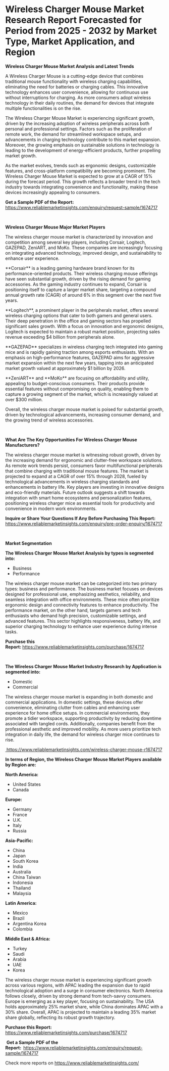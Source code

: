 <p><h1>Wireless Charger Mouse Market Research Report Forecasted for Period from 2025 -  2032 by Market Type, Market Application, and Region</h1></p><p><strong>Wireless Charger Mouse Market Analysis and Latest Trends</strong></p>
<p><p>A Wireless Charger Mouse is a cutting-edge device that combines traditional mouse functionality with wireless charging capabilities, eliminating the need for batteries or charging cables. This innovative technology enhances user convenience, allowing for continuous use without interruptions for charging. As more consumers adopt wireless technology in their daily routines, the demand for devices that integrate multiple functionalities is on the rise.</p><p>The Wireless Charger Mouse Market is experiencing significant growth, driven by the increasing adoption of wireless peripherals across both personal and professional settings. Factors such as the proliferation of remote work, the demand for streamlined workspace setups, and advancements in charging technology contribute to this market expansion. Moreover, the growing emphasis on sustainable solutions in technology is leading to the development of energy-efficient products, further propelling market growth.</p><p>As the market evolves, trends such as ergonomic designs, customizable features, and cross-platform compatibility are becoming prominent. The Wireless Charger Mouse Market is expected to grow at a CAGR of 15% during the forecast period. This growth reflects a broader trend in the tech industry towards integrating convenience and functionality, making these devices increasingly appealing to consumers.</p></p>
<p><strong>Get a Sample PDF of the Report:&nbsp;</strong> <a href="https://www.reliablemarketinsights.com/enquiry/request-sample/1674717?utm_campaign=2951&utm_medium=2&utm_source=Github&utm_content=ia&utm_term=06042025&utm_id=wireless-charger-mouse">https://www.reliablemarketinsights.com/enquiry/request-sample/1674717</a></p>
<p>&nbsp;</p>
<p><strong>Wireless Charger Mouse Major Market Players</strong></p>
<p><p>The wireless charger mouse market is characterized by innovation and competition among several key players, including Corsair, Logitech, GAZEPAD, ZeniART, and MoKo. These companies are increasingly focusing on integrating advanced technology, improved design, and sustainability to enhance user experience.</p><p>**Corsair** is a leading gaming hardware brand known for its performance-oriented products. Their wireless charging mouse offerings have seen substantial growth, driven by the rising demand for gaming accessories. As the gaming industry continues to expand, Corsair is positioning itself to capture a larger market share, targeting a compound annual growth rate (CAGR) of around 6% in this segment over the next five years.</p><p>**Logitech**, a prominent player in the peripherals market, offers several wireless charging options that cater to both gamers and general users. Their deep penetration in the office and gaming sectors has propelled significant sales growth. With a focus on innovation and ergonomic designs, Logitech is expected to maintain a robust market position, projecting sales revenue exceeding $4 billion from peripherals alone.</p><p>**GAZEPAD** specializes in wireless charging tech integrated into gaming mice and is rapidly gaining traction among esports enthusiasts. With an emphasis on high-performance features, GAZEPAD aims for aggressive market expansion within the next few years, tapping into an anticipated market growth valued at approximately $1 billion by 2026.</p><p>**ZeniART** and **MoKo** are focusing on affordability and utility, appealing to budget-conscious consumers. Their products provide essential features without compromising on quality, enabling them to capture a growing segment of the market, which is increasingly valued at over $300 million.</p><p>Overall, the wireless charger mouse market is poised for substantial growth, driven by technological advancements, increasing consumer demand, and the growing trend of wireless accessories.</p></p>
<p>&nbsp;</p>
<p><strong>What Are The Key Opportunities For Wireless Charger Mouse Manufacturers?</strong></p>
<p><p>The wireless charger mouse market is witnessing robust growth, driven by the increasing demand for ergonomic and clutter-free workspace solutions. As remote work trends persist, consumers favor multifunctional peripherals that combine charging with traditional mouse features. The market is projected to expand at a CAGR of over 15% through 2028, fueled by technological advancements in wireless charging standards and enhancements in battery life. Key players are investing in innovative designs and eco-friendly materials. Future outlook suggests a shift towards integration with smart home ecosystems and personalization features, positioning wireless charger mice as essential tools for productivity and convenience in modern work environments.</p></p>
<p><strong>Inquire or Share Your Questions If Any Before Purchasing This Report:</strong> <a href="https://www.reliablemarketinsights.com/enquiry/pre-order-enquiry/1674717?utm_campaign=2951&utm_medium=2&utm_source=Github&utm_content=ia&utm_term=06042025&utm_id=wireless-charger-mouse">https://www.reliablemarketinsights.com/enquiry/pre-order-enquiry/1674717</a></p>
<p>&nbsp;</p>
<p><strong>Market Segmentation</strong></p>
<p><strong>The Wireless Charger Mouse Market Analysis by types is segmented into:</strong></p>
<p><ul><li>Business</li><li>Performance</li></ul></p>
<p><p>The wireless charger mouse market can be categorized into two primary types: business and performance. The business market focuses on devices designed for professional use, emphasizing aesthetics, reliability, and seamless integration with office environments. These mice often prioritize ergonomic design and connectivity features to enhance productivity. The performance market, on the other hand, targets gamers and tech enthusiasts who demand high precision, customizable settings, and advanced features. This sector highlights responsiveness, battery life, and superior charging technology to enhance user experience during intense tasks.</p></p>
<p><strong>Purchase this Report:&nbsp;</strong><a href="https://www.reliablemarketinsights.com/purchase/1674717?utm_campaign=2951&utm_medium=2&utm_source=Github&utm_content=ia&utm_term=06042025&utm_id=wireless-charger-mouse">https://www.reliablemarketinsights.com/purchase/1674717</a></p>
<p>&nbsp;</p>
<p><strong>The Wireless Charger Mouse Market Industry Research by Application is segmented into:</strong></p>
<p><ul><li>Domestic</li><li>Commercial</li></ul></p>
<p><p>The wireless charger mouse market is expanding in both domestic and commercial applications. In domestic settings, these devices offer convenience, eliminating clutter from cables and enhancing user experience for home office setups. In commercial environments, they promote a tidier workspace, supporting productivity by reducing downtime associated with tangled cords. Additionally, companies benefit from the professional aesthetic and improved mobility. As more users prioritize tech integration in daily life, the demand for wireless charger mice continues to rise.</p></p>
<p><a href="https://www.reliablemarketinsights.com/wireless-charger-mouse-r1674717?utm_campaign=2951&utm_medium=2&utm_source=Github&utm_content=ia&utm_term=06042025&utm_id=wireless-charger-mouse">&nbsp;https://www.reliablemarketinsights.com/wireless-charger-mouse-r1674717</a></p>
<p><strong>In terms of Region, the Wireless Charger Mouse Market Players available by Region are:</strong></p>
<p>
    <p> <strong> North America: </strong>
        <ul>
            <li>United States</li>
            <li>Canada</li>
        </ul>
        </p> 
    <p> <strong> Europe: </strong>
        <ul>
            <li>Germany</li>
            <li>France</li>
            <li>U.K.</li>
            <li>Italy</li>
            <li>Russia</li>
        </ul>
        </p> 
    <p> <strong> Asia-Pacific: </strong>
        <ul>
            <li>China</li>
            <li>Japan</li>
            <li>South Korea</li>
            <li>India</li>
            <li>Australia</li>
            <li>China Taiwan</li>
            <li>Indonesia</li>
            <li>Thailand</li>
            <li>Malaysia</li>
        </ul>
        </p> 
    <p> <strong> Latin America: </strong>
        <ul>
            <li>Mexico</li>
            <li>Brazil</li>
            <li>Argentina Korea</li>
            <li>Colombia</li>
        </ul>
        </p> 
    <p> <strong> Middle East & Africa: </strong>
        <ul>
            <li>Turkey</li>
            <li>Saudi</li>
            <li>Arabia</li>
            <li>UAE</li>
            <li>Korea</li>
        </ul>
    </p>
    </p>
<p><p>The wireless charger mouse market is experiencing significant growth across various regions, with APAC leading the expansion due to rapid technological adoption and a surge in consumer electronics. North America follows closely, driven by strong demand from tech-savvy consumers. Europe is emerging as a key player, focusing on sustainability. The USA holds approximately 25% market share, while China dominates APAC with a 30% share. Overall, APAC is projected to maintain a leading 35% market share globally, reflecting its robust growth trajectory.</p></p>
<p><strong>Purchase this Report: </strong><a href="https://www.reliablemarketinsights.com/purchase/1674717?utm_campaign=2951&utm_medium=2&utm_source=Github&utm_content=ia&utm_term=06042025&utm_id=wireless-charger-mouse">https://www.reliablemarketinsights.com/purchase/1674717</a></p>
<p>&nbsp;<strong>Get a Sample PDF of the Report:&nbsp;&nbsp;</strong><a href="https://www.reliablemarketinsights.com/enquiry/request-sample/1674717?utm_campaign=2951&utm_medium=2&utm_source=Github&utm_content=ia&utm_term=06042025&utm_id=wireless-charger-mouse">https://www.reliablemarketinsights.com/enquiry/request-sample/1674717</a></p>
<p><strong></strong></p>
<p>Check more reports on <a href="https://www.reliablemarketinsights.com/?utm_campaign=2951&utm_medium=2&utm_source=Github&utm_content=ia&utm_term=06042025&utm_id=wireless-charger-mouse">https://www.reliablemarketinsights.com/</a></p>